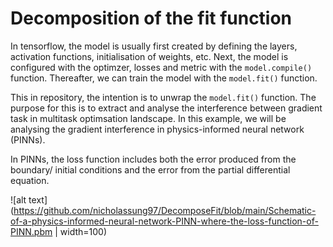 # Decomposition of the fit function

In tensorflow, the model is usually first created by defining the layers, activation functions, initialisation of weights, etc. Next, the model is configured with the optimzer, losses and metric with the ```model.compile()``` function. Thereafter, we can train the model with the ```model.fit()``` function. 

This in repository, the intention is to unwrap the ```model.fit()``` function. The purpose for this is to extract and analyse the interference between gradient task in multitask optimsation landscape. In this example, we will be analysing the gradient interference in physics-informed neural network (PINNs). 

In PINNs, the loss function includes both the error produced from the boundary/ initial conditions and the error from the partial differential equation.

![alt text](https://github.com/nicholassung97/DecomposeFit/blob/main/Schematic-of-a-physics-informed-neural-network-PINN-where-the-loss-function-of-PINN.pbm | width=100)


